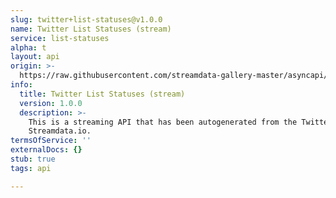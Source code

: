 ```yaml
---
slug: twitter+list-statuses@v1.0.0
name: Twitter List Statuses (stream)
service: list-statuses
alpha: t
layout: api
origin: >-
  https://raw.githubusercontent.com/streamdata-gallery-master/asyncapi/master/_listings/twitter/twitter-list-statuses-stream-async.md
info:
  title: Twitter List Statuses (stream)
  version: 1.0.0
  description: >-
    This is a streaming API that has been autogenerated from the Twitter using
    Streamdata.io.
termsOfService: ''
externalDocs: {}
stub: true
tags: api

---
```

